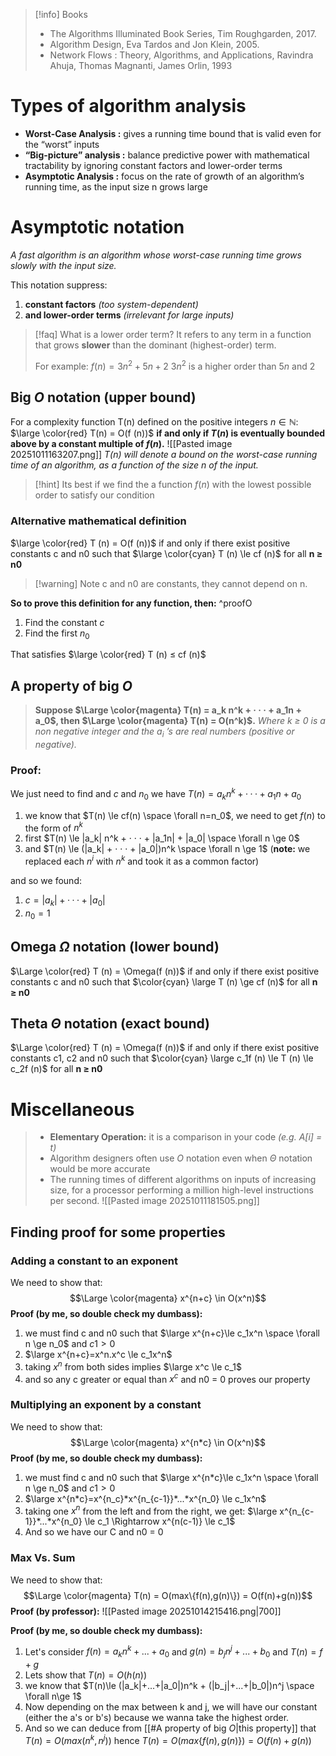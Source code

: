 
> [!info] Books
> - The Algorithms Illuminated Book Series, Tim Roughgarden, 2017. 
> - Algorithm Design, Eva Tardos and Jon Klein, 2005. 
> - Network Flows : Theory, Algorithms, and Applications, Ravindra Ahuja, Thomas Magnanti, James Orlin, 1993

# Types of algorithm analysis
- **Worst-Case Analysis :** gives a running time bound that is valid even for the “worst” inputs 
- **“Big-picture” analysis :** balance predictive power with mathematical tractability by ignoring constant factors and lower-order terms 
- **Asymptotic Analysis :** focus on the rate of growth of an algorithm’s running time, as the input size n grows large

# Asymptotic notation
*A fast algorithm is an algorithm whose worst-case running time grows slowly with the input size.*

This notation suppress:
1. **constant factors** *(too system-dependent)* 
2. **and lower-order terms** *(irrelevant for large inputs)*

> [!faq] What is a lower order term?
> It refers to any term in a function that grows **slower** than the dominant (highest-order) term.
> 
> For example: $f(n)=3n^2+5n+2$
> $3n^2$ is a higher order than $5n$ and $2$

## Big $O$ notation (upper bound)
For a complexity function T(n) defined on the positive integers $n \in \mathbb{N}$:
$\large \color{red} T(n) = O(f (n))$ **if and only if $T (n)$ is eventually bounded above by a constant multiple of $f (n)$.**
![[Pasted image 20251011163207.png]]
*T(n) will denote a bound on the worst-case running time of an algorithm, as a function of the size n of the input.*

> [!hint]
> Its best if we find the a function $f(n)$ with the lowest possible order to satisfy our condition

### Alternative mathematical definition
$\large \color{red} T (n) = O(f (n))$ if and only if there exist positive constants c and n0 such that $\large \color{cyan} T (n) \le cf (n)$ for all **n ≥ n0**

> [!warning] Note
> c and n0 are constants, they cannot depend on n.

**So to prove this definition for any function, then:** ^proofO
1. Find the constant $c$
2. Find the first $n_0$

That satisfies $\large \color{red} T (n) ≤ cf (n)$
## A property of big $O$
> **Suppose $\Large \color{magenta} T(n) = a_k n^k + · · · + a_1n + a_0$, then $\Large \color{magenta} T(n) = O(n^k)$.** 
> *Where k ≥ 0 is a non negative integer and the $a_i$ ’s are real numbers (positive or negative).* 

### Proof:
We just need to find and $c$ and $n_0$
we have $T(n) = a_k n^k + · · · + a_1n + a_0$

1. we know that $T(n) \le cf(n) \space \forall n=n_0$, we need to get $f(n)$ to the form of $n^k$
2. first $T(n) \le |a_k| n^k + · · · + |a_1n| + |a_0| \space \forall n \ge 0$
3. and $T(n) \le (|a_k| + · · · + |a_0|)n^k \space \forall n \ge 1$ 
   (**note:** we replaced each $n^i$ with $n^k$ and took it as a common factor)

and so we found: 
1. $c = |a_k| + · · · + |a_0|$
2. $n_0 = 1$

## Omega $\Omega$ notation (lower bound)
$\Large \color{red} T (n) = \Omega(f (n))$ if and only if there exist positive constants c and n0 such that $\color{cyan} \large T (n) \ge cf (n)$ for all **n ≥ n0**

## Theta $\Theta$ notation (exact bound)
$\Large \color{red} T (n) = \Omega(f (n))$ if and only if there exist positive constants c1, c2 and n0 such that $\color{cyan} \large c_1f (n) \le T (n) \le c_2f (n)$ for all **n ≥ n0**

# Miscellaneous
> - **Elementary Operation:** it is a comparison in your code *(e.g. A[i] = t)*
> - Algorithm designers often use $O$ notation even when $\Theta$ notation would be more accurate
> - The running times of different algorithms on inputs of increasing size, for a processor performing a million high-level instructions per second.
>   ![[Pasted image 20251011181505.png]]

## Finding proof for some properties
### Adding a constant to an exponent
We need to show that: $$\Large \color{magenta} x^{n+c} \in O(x^n)$$
**Proof (by me, so double check my dumbass):**
1. we must find c and n0 such that $\large x^{n+c}\le c_1x^n \space \forall n \ge n_0$ and $c1 \gt 0$
2. $\large x^{n+c}=x^n.x^c \le c_1x^n$
3. taking $x^n$ from both sides implies $\large x^c \le c_1$
4. and so any c greater or equal than $x^c$  and n0 = 0 proves our property
### Multiplying an exponent by a constant
We need to show that: $$\Large \color{magenta} x^{n*c} \in O(x^n)$$
**Proof (by me, so double check my dumbass):**
1. we must find c and n0 such that $\large x^{n*c}\le c_1x^n \space \forall n \ge n_0$ and $c1 \gt 0$
2. $\large x^{n*c}=x^{n_c}*x^{n_{c-1}}*...*x^{n_0} \le c_1x^n$
3. taking one $x^n$ from the left and from the right, we get: $\large x^{n_{c-1}}*...*x^{n_0} \le c_1 \Rightarrow x^{n(c-1)} \le c_1$
4. And so we have our C and n0 = 0

### Max Vs. Sum
We need to show that: $$\Large \color{magenta} T(n) = O(max\{f(n),g(n)\}) = O(f(n)+g(n))$$
**Proof (by professor):**
![[Pasted image 20251014215416.png|700]]

**Proof (by me, so double check my dumbass):**
1. Let's consider $f(n)=a_kn^k+...+a_0$ and $g(n)=b_jn^j+...+b_0$ and $T(n)=f+g$
2. Lets show that $T(n)= O(h(n))$
3. we know that $T(n)\le (|a_k|+...+|a_0|)n^k + (|b_j|+...+|b_0|)n^j \space \forall n\ge 1$
4. Now depending on the max between k and j, we will have our constant (either the a's or b's) because we wanna take the highest order.
5. And so we can deduce from [[#A property of big $O$|this property]] that $T(n) = O(max(n^k,n^j))$ hence $T(n) = O(max\{f(n),g(n)\}) = O(f(n)+g(n))$

